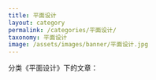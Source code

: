 ```yaml
---
title: 平面设计
layout: category
permalink: /categories/平面设计/
taxonomy: 平面设计
image: /assets/images/banner/平面设计.jpg
---
```


分类《平面设计》下的文章：